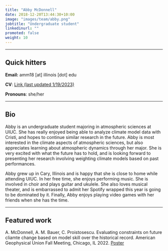 ```yaml
---
title: "Abby McDonnell"
date: 2018-12-20T13:44:30+10:00
image: "images/team/abby.png"
jobtitle: "Undergraduate student"
linkedinurl: ""
promoted: false
weight: 10
---
```


---
## Quick hitters

**Email:** amm18 [at] illinois [dot] edu 

**CV**: [Link (last updated 1/19/2023)](/cvs/mcdonnell_cv.pdf)

**Pronouns**: she/her

---
## Bio
Abby is an undergraduate student majoring in atmospheric sciences at UIUC. She has really enjoyed being able to analyze climate model data with Cristi, and hopes to continue similar research in the future. Abby is most interested in the climate aspects of atmospheric sciences, but also appreciates learning about atmospheric dynamics through her major. She is very excited with what the future has to hold, and is looking forward to presenting her research involving weighting climate models based on past performances.

Abby grew up in Cary, Illinois and is happy that she is close to home while attending UIUC. In her free time, she enjoys performing music. She is involved in choir and plays guitar and ukulele. She also loves musical theater, and is embarrassed to admit her Spotify wrapped this year is going to be dominated by it. Finally, Abby enjoys playing video games with her friends when she has the time.

---
## Featured work

A. McDonnell, A. M. Bauer, C. Proistosescu. Evaluating constraints on future cliamte change based on model skill over the historical record. American Geophysical Union Fall Meeting, Chicago, IL 2022. [Poster](/posters/mcdonnell_agu2022_poster.pdf)
